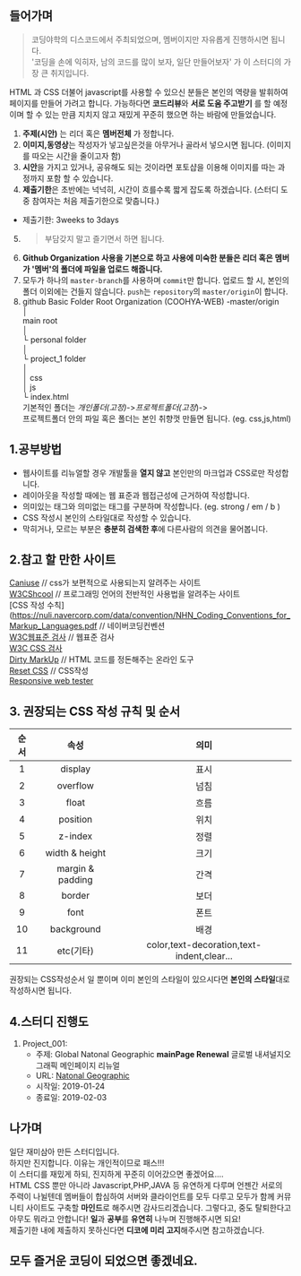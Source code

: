 ## 들어가며
> 코딩야학의 디스코드에서 주최되었으며, 멤버이지만 자유롭게 진행하시면 됩니다.  
> '코딩을 손에 익히자, 남의 코드를 많이 보자, 일단 만들어보자' 가 이 스터디의 가장 큰 취지입니다.  

HTML 과 CSS 더불어 javascript를 사용할 수 있으신 분들은 본인의 역량을 발휘하여 페이지를 만들어 가려고 합니다. 가능하다면 **코드리뷰**와 **서로 도움 주고받기** 를 할 예정이며 할 수 있는 만큼 지치지 않고 재밌게 꾸준히 했으면 하는 바람에 만들었습니다.  

1. **주제(시안)** 는 리더 혹은 **멤버전체** 가 정합니다.
2. **이미지,동영상**는 작성자가 넣고싶은것을 아무거나 골라서 넣으시면 됩니다. (이미지를 따오는 시간을 줄이고자 함)
3. **시안**을 가지고 있거나, 공유해도 되는 것이라면 포토샵을 이용해 이미지를 따는 과정까지 포함 할 수 있습니다.
4. **제출기한**은 초반에는 넉넉히, 시간이 흐를수록 짧게 잡도록 하겠습니다. (스터디 도중 참여자는 처음 제출기한으로 맞춥니다.)
* 제출기한: 3weeks to 3days
5. > 부담갖지 말고 즐기면서 하면 됩니다.  
6. **Github Organization 사용을 기본으로 하고 사용에 미숙한 분들은 리더 혹은 멤버가 '멤버'의 폴더에 파일을 업로드 해줍니다.**
7. 모두가 하나의 `master-branch`를 사용하며 `commit`만 합니다. 업로드 할 시, 본인의 폴더 이외에는 건들지 않습니다. `push`는 `repository`의 `master/origin`이 합니다.
8. github Basic Folder Root
Organization (COOHYA-WEB) -master/origin   
│      
main root      
    │   
    └ personal folder   
      │   
      └ project_1 folder   
        │   
        │ css     
        │ js   
        └ index.html   
기본적인 폴더는 _개인폴더(고정)_->_프로젝트폴더(고정_)->   
프로젝트폴더 안의 파일 혹은 폴더는 본인 취향껏 만들면 됩니다. (eg. css,js,html)  

## 1.공부방법
- 웹사이트를 리뉴얼할 경우 개발툴을 **열지 않고** 본인만의 마크업과 CSS로만 작성합니다.  
- 레이아웃을 작성할 때에는 웹 표준과 웹접근성에 근거하여 작성합니다.  
- 의미있는 태그와 의미없는 태그를 구분하며 작성합니다.  (eg. strong / em / b )  
- CSS 작성시 본인의 스타일대로 작성할 수 있습니다.  
- 막히거나, 모르는 부분은 **충분히 검색한 후**에 다른사람의 의견을 물어봅니다.  

## 2.참고 할 만한 사이트
[Caniuse](https://caniuse.com/) // css가 보편적으로 사용되는지 알려주는 사이트   
[W3CShcool](https://www.w3schools.com/) // 프로그래밍 언어의 전반적인 사용법을 알려주는 사이트   
[CSS 작성 수칙](https://nuli.navercorp.com/data/convention/NHN_Coding_Conventions_for_Markup_Languages.pdf // 네이버코딩컨벤션  
[W3C웹표준 검사](https://validator.w3.org/) // 웹표준 검사  
[W3C CSS 검사](http://jigsaw.w3.org/css-validator/)  
[Dirty MarkUp](https://www.10bestdesign.com/dirtymarkup/) // HTML 코드를 정돈해주는 온라인 도구   
[Reset CSS](https://meyerweb.com/eric/tools/css/reset/) // CSS작성  
[Responsive web tester](http://troy.labs.daum.net/)   

## 3. 권장되는 CSS 작성 규칙 및 순서

| 순서 | 속성 | 의미 |
|:--------:|:--------:|:--------:|
|1| display | 표시 |  
|2| overflow | 넘침 |  
|3| float | 흐름 |  
|4| position | 위치 |  
|5| z-index | 정렬 |  
|6| width & height | 크기 |  
|7| margin & padding | 간격 |  
|8| border | 보더 |  
|9| font | 폰트 |  
|10| background | 배경 |  
|11| 	etc(기타) | color,text-decoration,text-indent,clear... |        


권장되는 CSS작성순서 일 뿐이며 이미 본인의 스타일이 있으시다면 **본인의 스타일**대로 작성하시면 됩니다.   
     
## 4.스터디 진행도

1. Project_001:  
    - 주제: Global Natonal Geographic **mainPage Renewal** 글로벌 내셔널지오그래픽 메인페이지 리뉴얼
    - URL: [Natonal Geographic](https://www.nationalgeographic.com/)    
    - 시작일: 2019-01-24
    - 종료일: 2019-02-03  
    
    
## 나가며  
일단 재미삼아 만든 스터디입니다.  
하지만 진지합니다. 이유는 개인적이므로 패스!!!  
이 스터디를 재밌게 하되, 진지하게 꾸준히 이어갔으면 좋겠어요....  
HTML CSS 뿐만 아니라 Javascript,PHP,JAVA 등 유연하게 다루며 언젠간 서로의 주력이 나뉠텐데 멤버들이 합심하여 서버와 클라이언트를 모두 다루고 모두가 함께 커뮤니티 사이트도 구축할 **마인드**로 해주시면 감사드리겠습니다. 그렇다고, 중도 탈퇴한다고 아무도 뭐라고 안합니다! 
**일**과 **공부**를 **유연히** 나누며 진행해주시면 되요!   
제출기한 내에 제출하지 못하신다면 **디코에 미리 고지**해주시면 참고하겠습니다.  

## 모두 즐거운 코딩이 되었으면 좋겠네요.
